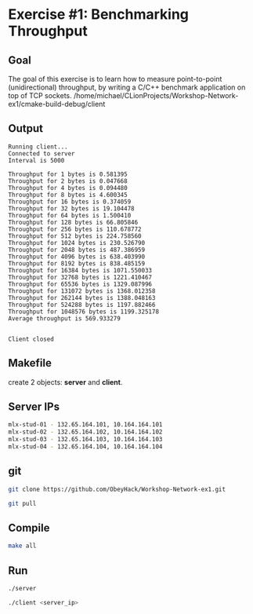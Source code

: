 # Exercise #1: Benchmarking Throughput

## Goal 
The goal of this exercise is to learn how to measure point-to-point (unidirectional) throughput, by writing a C/C++ benchmark application on top of TCP sockets.
/home/michael/CLionProjects/Workshop-Network-ex1/cmake-build-debug/client

## Output
```output
Running client...
Connected to server
Interval is 5000

Throughput for 1 bytes is 0.581395
Throughput for 2 bytes is 0.047668
Throughput for 4 bytes is 0.094480
Throughput for 8 bytes is 4.600345
Throughput for 16 bytes is 0.374059
Throughput for 32 bytes is 19.104478
Throughput for 64 bytes is 1.500410
Throughput for 128 bytes is 66.805846
Throughput for 256 bytes is 110.678772
Throughput for 512 bytes is 224.758560
Throughput for 1024 bytes is 230.526790
Throughput for 2048 bytes is 487.386959
Throughput for 4096 bytes is 638.403990
Throughput for 8192 bytes is 838.485159
Throughput for 16384 bytes is 1071.550033
Throughput for 32768 bytes is 1221.410467
Throughput for 65536 bytes is 1329.087996
Throughput for 131072 bytes is 1368.012358
Throughput for 262144 bytes is 1388.048163
Throughput for 524288 bytes is 1197.882466
Throughput for 1048576 bytes is 1199.325178
Average throughput is 569.933279


Client closed
```



## Makefile
create 2 objects: **server** and **client**.

## Server IPs
```bash
mlx-stud-01 - 132.65.164.101, 10.164.164.101
mlx-stud-02 - 132.65.164.102, 10.164.164.102
mlx-stud-03 - 132.65.164.103, 10.164.164.103
mlx-stud-04 - 132.65.164.104, 10.164.164.104
```

## git
```bash
git clone https://github.com/ObeyHack/Workshop-Network-ex1.git
```
```bash
git pull
```

## Compile
```bash
make all
```

## Run
```bash
./server 
```
```bash
./client <server_ip>
```
